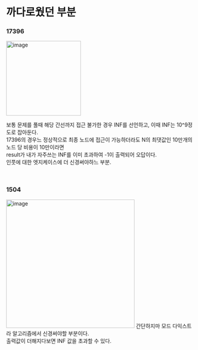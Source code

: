 # 까다로웠던 부분

### 17396
<img width="200" alt="image" src="https://user-images.githubusercontent.com/57023279/201478339-579b3757-fe28-4378-ad2f-722bc83ef1db.png">

보통 문제를 풀때 해당 간선까지 접근 불가한 경우 INF를 선언하고, 이때 INF는 10^9정도로 잡아둔다.</br>
17396의 경우느 정상적으로 최종 노드에 접근이 가능하더라도 N의 최댓값인 10만개의 노드 당 비용이 10만이라면</br>
result가 내가 자주쓰는 INF를 이미 초과하여 -1이 출력되어 오답이다.</br>
인풋에 대한 엣지케이스에 더 신경써야하느 부분.

</br>

### 1504
<img width="344" alt="image" src="https://user-images.githubusercontent.com/57023279/201478503-909bcc8a-f599-42d4-b4b7-200138387e23.png">
간단하지마 모드 다익스트라 알고리즘에서 신경써야할 부분이다. </br>
출력값이 더해지다보면 INF 값을 초과할 수 있다.</br>
